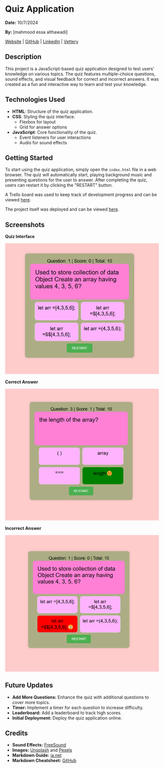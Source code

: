 # Quiz Application

**Date:** 10/7/2024

**By:** [mahmood essa althawadi]

[Website](#) | [GitHub](#) | [LinkedIn](#) | [Vettery](#)

## Description

This project is a JavaScript-based quiz application designed to test users' knowledge on various topics. The quiz features multiple-choice questions, sound effects, and visual feedback for correct and incorrect answers. It was created as a fun and interactive way to learn and test your knowledge.

## Technologies Used

- **HTML**: Structure of the quiz application.
- **CSS**: Styling the quiz interface.
  - Flexbox for layout
  - Grid for answer options
- **JavaScript**: Core functionality of the quiz.
  - Event listeners for user interactions
  - Audio for sound effects

## Getting Started

To start using the quiz application, simply open the `index.html` file in a web browser. The quiz will automatically start, playing background music and presenting questions for the user to answer. After completing the quiz, users can restart it by clicking the "RESTART" button.

A Trello board was used to keep track of development progress and can be viewed [here](#).

The project itself was deployed and can be viewed [here](#).

## Screenshots

**Quiz Interface**

![Quiz Interface](./pic/لقطة%20شاشة%202024-07-10%20144255.png)

**Correct Answer**

![Correct Answer](./pic/لقطة%20شاشة%202024-07-10%20142529.png)

**Incorrect Answer**

![Incorrect Answer](./pic/لقطة%20شاشة%202024-07-10%20142504.png)

## Future Updates

- **Add More Questions:** Enhance the quiz with additional questions to cover more topics.
- **Timer:** Implement a timer for each question to increase difficulty.
- **Leaderboard:** Add a leaderboard to track high scores.
- **Initial Deployment:** Deploy the quiz application online.

## Credits

- **Sound Effects:** [FreeSound](https://freesound.org)
- **Images:** [Unsplash](https://unsplash.com) and [Pexels](https://pexels.com)
- **Markdown Guide:** [ia.net](https://ia.net)
- **Markdown Cheatsheet:** [GitHub](https://github.com)
